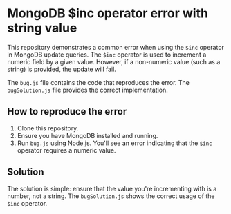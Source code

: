 # MongoDB $inc operator error with string value

This repository demonstrates a common error when using the `$inc` operator in MongoDB update queries. The `$inc` operator is used to increment a numeric field by a given value.  However, if a non-numeric value (such as a string) is provided, the update will fail.

The `bug.js` file contains the code that reproduces the error. The `bugSolution.js` file provides the correct implementation.

## How to reproduce the error

1.  Clone this repository.
2.  Ensure you have MongoDB installed and running.
3.  Run `bug.js` using Node.js. You'll see an error indicating that the `$inc` operator requires a numeric value.

## Solution

The solution is simple: ensure that the value you're incrementing with is a number, not a string. The `bugSolution.js` shows the correct usage of the `$inc` operator.